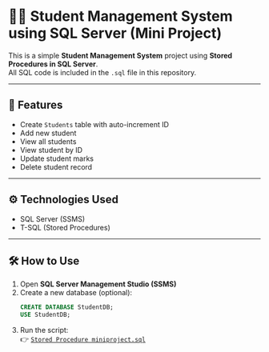 # 🧑‍🎓 Student Management System using SQL Server (Mini Project)

This is a simple **Student Management System** project using **Stored Procedures in SQL Server**.  
All SQL code is included in the `.sql` file in this repository.


---

## 📂 Features

- Create `Students` table with auto-increment ID
- Add new student
- View all students
- View student by ID
- Update student marks
- Delete student record


---

## ⚙️ Technologies Used

- SQL Server (SSMS)
- T-SQL (Stored Procedures)

---


## 🛠️ How to Use


1. Open **SQL Server Management Studio (SSMS)**
2. Create a new database (optional):
   ```sql
   CREATE DATABASE StudentDB;
   USE StudentDB;

3. Run the script:  
   👉 [`Stored Procedure miniproject.sql`](Stored%20Procedure%20miniproject.sql)

